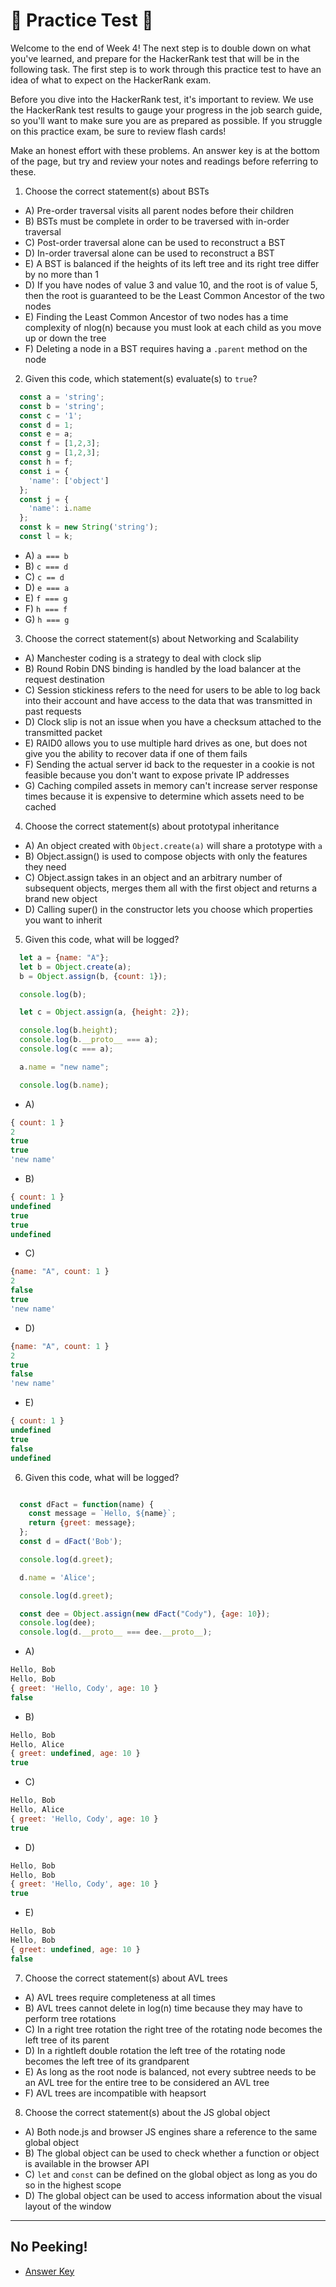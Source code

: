 # 🚨 Practice Test 🚨 

Welcome to the end of Week 4! The next step is to double down on what you've learned, and prepare for the HackerRank test that will be in the following task. The first step is to work through this practice test to have an idea of what to expect on the HackerRank exam.

Before you dive into the HackerRank test, it's important to review. We use the HackerRank test results to gauge your progress in the job search guide, so you'll want to make sure you are as prepared as possible. If you struggle on this practice exam, be sure to review flash cards!

Make an honest effort with these problems. An answer key is at the bottom of the page, but try and review your notes and readings before referring to these. 

1. Choose the correct statement(s) about BSTs
  * A) Pre-order traversal visits all parent nodes before their children
  * B) BSTs must be complete in order to be traversed with in-order traversal
  * C) Post-order traversal alone can be used to reconstruct a BST
  * D) In-order traversal alone can be used to reconstruct a BST
  * E) A BST is balanced if the heights of its left tree and its right tree differ by no more than 1
  * D) If you have nodes of value 3 and value 10, and the root is of value 5, then the root is guaranteed to be the Least Common Ancestor of the two nodes
  * E) Finding the Least Common Ancestor of two nodes has a time complexity of nlog(n) because you must look at each child as you move up or down the tree
  * F) Deleting a node in a BST requires having a `.parent` method on the node
2. Given this code, which statement(s) evaluate(s) to `true`?
  ```javascript
    const a = 'string';
    const b = 'string';
    const c = '1';
    const d = 1;
    const e = a;
    const f = [1,2,3];
    const g = [1,2,3];
    const h = f;
    const i = {
      'name': ['object']
    };
    const j = {
      'name': i.name
    };
    const k = new String('string');
    const l = k;
  ```
  
  * A) `a === b`
  * B) `c === d`
  * C) `c == d`
  * D) `e === a`
  * E) `f === g`
  * F) `h === f`
  * G) `h === g`

3. Choose the correct statement(s) about Networking and Scalability
  * A) Manchester coding is a strategy to deal with clock slip
  * B) Round Robin DNS binding is handled by the load balancer at the request destination
  * C) Session stickiness refers to the need for users to be able to log back into their account and have access to the data that was transmitted in past requests
  * D) Clock slip is not an issue when you have a checksum attached to the transmitted packet
  * E) RAID0 allows you to use multiple hard drives as one, but does not give you the ability to recover data if one of them fails
  * F) Sending the actual server id back to the requester in a cookie is not feasible because you don't want to expose private IP addresses
  * G) Caching compiled assets in memory can't increase server response times because it is expensive to determine which assets need to be cached

4. Choose the correct statement(s) about prototypal inheritance
  * A) An object created with `Object.create(a)` will share a prototype with `a`
  * B) Object.assign() is used to compose objects with only the features they need
  * C) Object.assign takes in an object and an arbitrary number of subsequent objects, merges them all with the first object and returns a brand new object
  * D) Calling super() in the constructor lets you choose which properties you want to inherit
5. Given this code, what will be logged?
  ```javascript
    let a = {name: "A"};
    let b = Object.create(a);
    b = Object.assign(b, {count: 1});

    console.log(b);

    let c = Object.assign(a, {height: 2});

    console.log(b.height);
    console.log(b.__proto__ === a);
    console.log(c === a);

    a.name = "new name";

    console.log(b.name);
  ```

  * A)
  ```javascript
  { count: 1 }
  2
  true
  true
  'new name'
  ```

  * B)
  ```javascript
  { count: 1 }
  undefined
  true
  true
  undefined  
  ```

  * C)
  ```javascript
  {name: "A", count: 1 }
  2
  false
  true
  'new name'
  ```

  * D)
  ```javascript
  {name: "A", count: 1 }
  2
  true
  false
  'new name'
  ```

  * E)
  ```javascript
  { count: 1 }
  undefined
  true
  false
  undefined
  ```

6. Given this code, what will be logged?    
  ```javascript

    const dFact = function(name) {
      const message = `Hello, ${name}`;
      return {greet: message};
    };
    const d = dFact('Bob');

    console.log(d.greet);

    d.name = 'Alice';

    console.log(d.greet);

    const dee = Object.assign(new dFact("Cody"), {age: 10});
    console.log(dee);
    console.log(d.__proto__ === dee.__proto__);
  ```

  * A)
  ```javascript
  Hello, Bob
  Hello, Bob
  { greet: 'Hello, Cody', age: 10 }
  false
  ```

  * B)
  ```javascript
  Hello, Bob
  Hello, Alice
  { greet: undefined, age: 10 }
  true
  ```

  * C)
  ```javascript
  Hello, Bob
  Hello, Alice
  { greet: 'Hello, Cody', age: 10 }
  true
  ```

  * D)
  ```javascript
  Hello, Bob
  Hello, Bob
  { greet: 'Hello, Cody', age: 10 }
  true
  ```

  * E)
  ```javascript
  Hello, Bob
  Hello, Bob
  { greet: undefined, age: 10 }
  false
  ```
7. Choose the correct statement(s) about AVL trees
  * A) AVL trees require completeness at all times
  * B) AVL trees cannot delete in log(n) time because they may have to perform tree rotations
  * C) In a right tree rotation the right tree of the rotating node becomes the left tree of its parent
  * D) In a rightleft double rotation the left tree of the rotating node becomes the left tree of its grandparent
  * E) As long as the root node is balanced, not every subtree needs to be an AVL tree for the entire tree to be considered an AVL tree
  * F) AVL trees are incompatible with heapsort
8. Choose the correct statement(s) about the JS global object
  * A) Both node.js and browser JS engines share a reference to the same global object
  * B) The global object can be used to check whether a function or object is available in the browser API
  * C) `let` and `const` can be defined on the global object as long as you do so in the highest scope
  * D) The global object can be used to access information about the visual layout of the window


---

## No Peeking!

* [Answer Key]('https://github.com/appacademy/job-search-guide/tree/master/weeks/04/weekend/answer_key.md')
